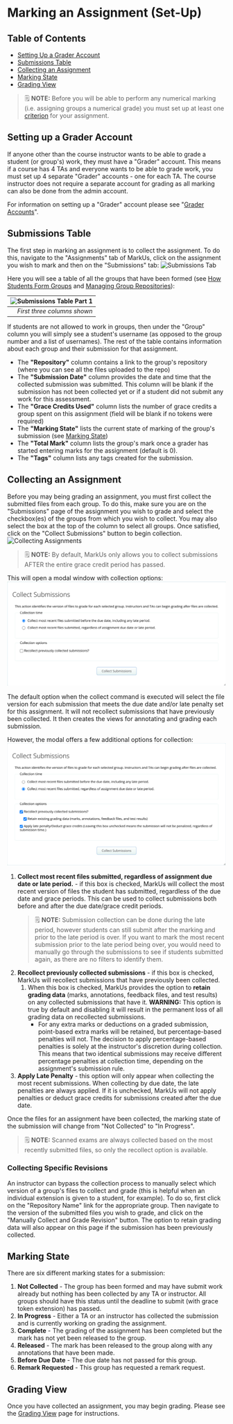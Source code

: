 # Marking an Assignment (Set-Up)

## Table of Contents

- [Setting Up a Grader Account](#setting-up-a-grader-account)
- [Submissions Table](#submissions-table)
- [Collecting an Assignment](#collecting-an-assignment)
- [Marking State](#marking-state)
- [Grading View](#grading-view)

> :spiral_notepad: **NOTE:** Before you will be able to perform any numerical marking (i.e. assigning groups a numerical grade) you must set up at least one [criterion](Instructor-Guide--Assignments--Marking--Criteria.md) for your assignment.

## Setting up a Grader Account

If anyone other than the course instructor wants to be able to grade a student (or group's) work, they must have a "Grader" account. This means if a course has 4 TAs and everyone wants to be able to grade work, you must set up 4 separate "Grader" accounts - one for each TA. The course instructor does not require a separate account for grading as all marking can also be done from the admin account.

For information on setting up a "Grader" account please see "[Grader Accounts](Instructor-Guide--Users.md#grader-accounts)".

## Submissions Table

The first step in marking an assignment is to collect the assignment. To do this, navigate to the "Assignments" tab of MarkUs, click on the assignment you wish to mark and then on the "Submissions" tab:
![Submissions Tab](images/submissions-tab.png)

Here you will see a table of all the groups that have been formed (see [How Students Form Groups](Student-Guide.md) and [Managing Group Repositories](Instructor-Guide--Groups.md)):

| ![Submissions Table Part 1](images/submissions-table.png) |
|--------------:|
| *First three columns shown* |

If students are not allowed to work in groups, then under the "Group" column you will simply see a student's username (as opposed to the group number and a list of usernames). The rest of the table contains information about each group and their submission for that assignment.

- The **"Repository"** column contains a link to the group's repository (where you can see all the files uploaded to the repo)
- The **"Submission Date"** column provides the date and time that the collected submission was submitted. This column will be blank if the submission has not been collected yet or if a student did not submit any work for this assessment.
- The **"Grace Credits Used"** column lists the number of grace credits a group spent on this assignment (field will be blank if no tokens were required)
- The **"Marking State"** lists the current state of marking of the group's submission (see [Marking State](#marking-state))
- The **"Total Mark"** column lists the group's mark once a grader has started entering marks for the assignment (default is 0).
- The **"Tags"** column lists any tags created for the submission.

## Collecting an Assignment

Before you may being grading an assignment, you must first collect the submitted files from each group. To do this, make sure you are on the "Submissions" page of the assignment you wish to grade and select the checkbox(es) of the groups from which you wish to collect. You may also select the box at the top of the column to select all groups. Once satisfied, click on the "Collect Submissions" button to begin collection.
![Collecting Assignments](images/submissions-table-collect.png)

> :spiral_notepad: **NOTE:** By default, MarkUs only allows you to collect submissions AFTER the entire grace credit period has passed.

This will open a modal window with collection options:
![Submissions Modal](images/submissions-modal.png)

The default option when the collect command is executed will select the file version for each submission that meets the due date and/or late penalty set for this assignment. It will not recollect submissions that have previously been collected. It then creates the views for annotating and grading each submission.

However, the modal offers a few additional options for collection:
![Submissions Modal With Options](images/submissions-modal-with-options.png)

1. **Collect most recent files submitted, regardless of assignment due date or late period.** - if this box is checked, MarkUs will collect the most recent version of files the student has submitted, regardless of the due date and grace periods. This can be used to collect submissions both before and after the due date/grace credit periods.
   > :spiral_notepad: **NOTE:** Submission collection can be done during the late period, however students can still submit after the marking and prior to the late period is over. If you want to mark the most recent submission prior to the late period being over, you would need to manually go through the submissions to see if students submitted again, as there are no filters to identify them.
2. **Recollect previously collected submissions** - if this box is checked, MarkUs will recollect submissions that have previously been collected.
   1. When this box is checked, MarkUs provides the option to **retain grading data** (marks, annotations, feedback files, and test results) on any collected submissions that have it. **WARNING:** This option is true by default and disabling it will result in the permanent loss of all grading data on recollected submissions.
      - For any extra marks or deductions on a graded submission, point-based extra marks will be retained, but percentage-based penalties will not. The decision to apply percentage-based penalties is solely at the instructor's discretion during collection. This means that two identical submissions may receive different percentage penalties at collection time, depending on the assignment's submission rule.
3. **Apply Late Penalty** - this option will only appear when collecting the most recent submissions. When collecting by due date, the late penalties are always applied. If it is unchecked, MarkUs will not apply penalties or deduct grace credits for submissions created after the due date.

Once the files for an assignment have been collected, the marking state of the submission will change from "Not Collected" to "In Progress".

> :spiral_notepad: **NOTE:** Scanned exams are always collected based on the most recently submitted files, so only the recollect option is available.

### Collecting Specific Revisions

An instructor can bypass the collection process to manually select which version of a group's files to collect and grade (this is helpful when an individual extension is given to a student, for example). To do so, first click on the "Repository Name" link for the appropriate group. Then navigate to the version of the submitted files you wish to grade, and click on the "Manually Collect and Grade Revision" button. The option to retain grading data will also appear on this page if the submission has been previously collected.

## Marking State

There are six different marking states for a submission:

 1. **Not Collected** - The group has been formed and may have submit work already but nothing has been collected by any TA or instructor. All groups should have this status until the deadline to submit (with grace token extension) has passed.
 2. **In Progress** - Either a TA or an instructor has collected the submission and is currently working on grading the assignment.
 3. **Complete** - The grading of the assignment has been completed but the mark has not yet been released to the group.
 4. **Released** - The mark has been released to the group along with any annotations that have been made.
 5. **Before Due Date** - The due date has not passed for this group.
 6. **Remark Requested** - This group has requested a remark request.

## Grading View

Once you have collected an assignment, you may begin grading. Please see the [Grading View](Instructor-Guide--Assignments--Marking--Grading-View.md) page for instructions.
